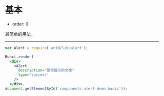# 基本

- order: 0

最简单的用法。

---

````jsx
var Alert = require('antd/lib/alert');

React.render(
  <div>
    <Alert
      description="警告提示的文案"
      type="success"
    />
  </div>,
document.getElementById('components-alert-demo-basic'));
````
